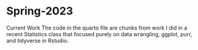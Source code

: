 # Spring-2023
 Current Work
The code in the quarto file are chunks from work I did in a recent Statistics
class that focused purely on data wrangling, ggplot, purr, and tidyverse in 
Rstudio. 